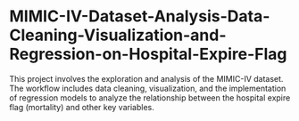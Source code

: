 # MIMIC-IV-Dataset-Analysis-Data-Cleaning-Visualization-and-Regression-on-Hospital-Expire-Flag
This project involves the exploration and analysis of the MIMIC-IV dataset. The workflow includes data cleaning, visualization, and the implementation of regression models to analyze the relationship between the hospital expire flag (mortality) and other key variables. 

